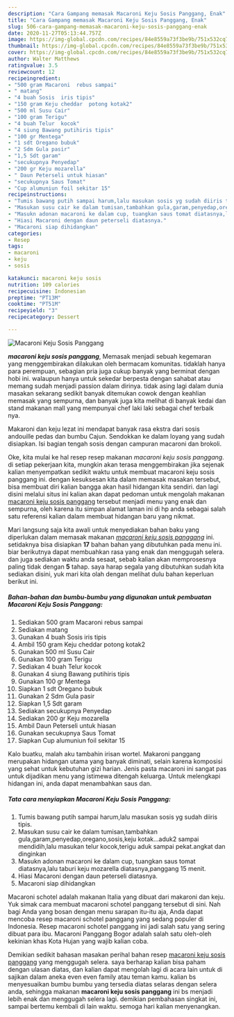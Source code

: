 ```yaml
---
description: "Cara Gampang memasak Macaroni Keju Sosis Panggang, Enak"
title: "Cara Gampang memasak Macaroni Keju Sosis Panggang, Enak"
slug: 506-cara-gampang-memasak-macaroni-keju-sosis-panggang-enak
date: 2020-11-27T05:13:44.757Z
image: https://img-global.cpcdn.com/recipes/84e8559a73f3be9b/751x532cq70/macaroni-keju-sosis-panggang-foto-resep-utama.jpg
thumbnail: https://img-global.cpcdn.com/recipes/84e8559a73f3be9b/751x532cq70/macaroni-keju-sosis-panggang-foto-resep-utama.jpg
cover: https://img-global.cpcdn.com/recipes/84e8559a73f3be9b/751x532cq70/macaroni-keju-sosis-panggang-foto-resep-utama.jpg
author: Walter Matthews
ratingvalue: 3.5
reviewcount: 12
recipeingredient:
- "500 gram Macaroni  rebus sampai"
- " matang"
- "4 buah Sosis  iris tipis"
- "150 gram Keju cheddar  potong kotak2"
- "500 ml Susu Cair"
- "100 gram Terigu"
- "4 buah Telur  kocok"
- "4 siung Bawang putihiris tipis"
- "100 gr Mentega"
- "1 sdt Oregano bubuk"
- "2 Sdm Gula pasir"
- "1,5 Sdt garam"
- "secukupnya Penyedap"
- "200 gr Keju mozarella"
- " Daun Peterseli untuk hiasan"
- "secukupnya Saus Tomat"
- "Cup alumuniun foil sekitar 15"
recipeinstructions:
- "Tumis bawang putih sampai harum,lalu masukan sosis yg sudah diiris tipis."
- "Masukan susu cair ke dalam tumisan,tambahkan gula,garam,penyedap,oregano,sosis,keju kotak...aduk2 sampai mendidih,lalu masukan telur kocok,terigu aduk sampai pekat.angkat dan dinginkan"
- "Masukn adonan macaroni ke dalam cup, tuangkan saus tomat diatasnya,lalu taburi keju mozarella diatasnya,panggang 15 menit."
- "Hiasi Macaroni dengan daun peterseli diatasnya."
- "Macaroni siap dihidangkan"
categories:
- Resep
tags:
- macaroni
- keju
- sosis

katakunci: macaroni keju sosis 
nutrition: 109 calories
recipecuisine: Indonesian
preptime: "PT13M"
cooktime: "PT51M"
recipeyield: "3"
recipecategory: Dessert

---
```



![Macaroni Keju Sosis Panggang](https://img-global.cpcdn.com/recipes/84e8559a73f3be9b/751x532cq70/macaroni-keju-sosis-panggang-foto-resep-utama.jpg)

<b><i>macaroni keju sosis panggang</i></b>, Memasak menjadi sebuah kegemaran yang menggembirakan dilakukan oleh bermacam komunitas. tidaklah hanya para perempuan, sebagian pria juga cukup banyak yang berminat dengan hobi ini. walaupun hanya untuk sekedar berpesta dengan sahabat atau memang sudah menjadi passion dalam dirinya. tidak asing lagi dalam dunia masakan sekarang sedikit banyak ditemukan cowok dengan keahlian memasak yang sempurna, dan banyak juga kita melihat di banyak kedai dan stand makanan mall yang mempunyai chef laki laki sebagai chef terbaik nya.

Makaroni dan keju lezat ini mendapat banyak rasa ekstra dari sosis andouille pedas dan bumbu Cajun. Sendokkan ke dalam loyang yang sudah disiapkan. Isi bagian tengah sosis dengan campuran macaroni dan brokoli.

Oke, kita mulai ke hal resep resep makanan <i>macaroni keju sosis panggang</i>. di setiap pekerjaan kita, mungkin akan terasa menggembirakan jika sejenak kalian menyempatkan sedikit waktu untuk membuat macaroni keju sosis panggang ini. dengan kesuksesan kita dalam memasak masakan tersebut, bisa membuat diri kalian bangga akan hasil hidangan kita sendiri. dan lagi disini melalui situs ini kalian akan dapat pedoman untuk mengolah makanan <u>macaroni keju sosis panggang</u> tersebut menjadi menu yang enak dan sempurna, oleh karena itu simpan alamat laman ini di hp anda sebagai salah satu referensi kalian dalam membuat hidangan baru yang nikmat.


Mari langsung saja kita awali untuk menyediakan bahan baku yang diperlukan dalam memasak makanan <u><i>macaroni keju sosis panggang</i></u> ini. setidaknya bisa disiapkan <b>17</b> bahan bahan yang dibutuhkan pada menu ini. biar berikutnya dapat membuahkan rasa yang enak dan menggugah selera. dan juga sediakan waktu anda sesaat, sebab kalian akan memprosesnya paling tidak dengan <b>5</b> tahap. saya harap segala yang dibutuhkan sudah kita sediakan disini, yuk mari kita olah dengan melihat dulu bahan keperluan berikut ini.

<!--inarticleads1-->

##### Bahan-bahan dan bumbu-bumbu yang digunakan untuk pembuatan Macaroni Keju Sosis Panggang:

1. Sediakan 500 gram Macaroni  rebus sampai
1. Sediakan  matang
1. Gunakan 4 buah Sosis  iris tipis
1. Ambil 150 gram Keju cheddar  potong kotak2
1. Gunakan 500 ml Susu Cair
1. Gunakan 100 gram Terigu
1. Sediakan 4 buah Telur  kocok
1. Gunakan 4 siung Bawang putihiris tipis
1. Gunakan 100 gr Mentega
1. Siapkan 1 sdt Oregano bubuk
1. Gunakan 2 Sdm Gula pasir
1. Siapkan 1,5 Sdt garam
1. Sediakan secukupnya Penyedap
1. Sediakan 200 gr Keju mozarella
1. Ambil  Daun Peterseli untuk hiasan
1. Gunakan secukupnya Saus Tomat
1. Siapkan Cup alumuniun foil sekitar 15


Kalo buatku, malah aku tambahin irisan wortel. Makaroni panggang merupakan hidangan utama yang banyak diminati, selain karena komposisi yang sehat untuk kebutuhan gizi harian. Jenis pasta macaroni ini sangat pas untuk dijadikan menu yang istimewa ditengah keluarga. Untuk melengkapi hidangan ini, anda dapat menambahkan saus dan. 

<!--inarticleads2-->

##### Tata cara menyiapkan Macaroni Keju Sosis Panggang:

1. Tumis bawang putih sampai harum,lalu masukan sosis yg sudah diiris tipis.
1. Masukan susu cair ke dalam tumisan,tambahkan gula,garam,penyedap,oregano,sosis,keju kotak...aduk2 sampai mendidih,lalu masukan telur kocok,terigu aduk sampai pekat.angkat dan dinginkan
1. Masukn adonan macaroni ke dalam cup, tuangkan saus tomat diatasnya,lalu taburi keju mozarella diatasnya,panggang 15 menit.
1. Hiasi Macaroni dengan daun peterseli diatasnya.
1. Macaroni siap dihidangkan


Macaroni schotel adalah makanan Italia yang dibuat dari makaroni dan keju. Yuk simak cara membuat macaroni schotel panggang tersebut di sini. Nah bagi Anda yang bosan dengan menu sarapan itu-itu aja, Anda dapat mencoba resep macaroni schotel panggang yang sedang populer di Indonesia. Resep macaroni schotel panggang ini jadi salah satu yang sering dibuat para ibu. Macaroni Panggang Bogor adalah salah satu oleh-oleh kekinian khas Kota Hujan yang wajib kalian coba. 

Demikian sedikit bahasan masakan perihal bahan resep <u>macaroni keju sosis panggang</u> yang menggugah selera. saya berharap kalian bisa paham dengan ulasan diatas, dan kalian dapat mengolah lagi di acara lain untuk di sajikan dalam aneka even even family atau teman kamu. kalian bs menyesuaikan bumbu bumbu yang tersedia diatas selaras dengan selera anda, sehingga makanan <b>macaroni keju sosis panggang</b> ini bs menjadi lebih enak dan menggugah selera lagi. demikian pembahasan singkat ini, sampai bertemu kembali di lain waktu. semoga hari kalian menyenangkan.
